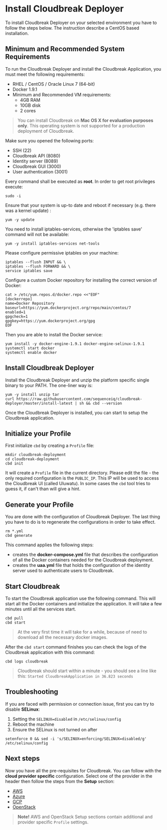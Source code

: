 # Install Cloudbreak Deployer

To install Cloudbreak Deployer on your selected environment you have to follow the steps below. The instruction 
describe a CentOS based installation.

## Minimum and Recommended System Requirements

To run the Cloudbreak Deployer and install the Cloudbreak Application, you must meet the following requirements:

  * RHEL / CentOS / Oracle Linux 7 (64-bit)
  * Docker 1.9.1
  * Minimum and Recommended VM requirements:
    * 4GB RAM
    * 10GB disk
    * 2 cores

> You can install Cloudbreak on **Mac OS X for evaluation purposes only**. This operating system is not supported 
for a production deployment of Cloudbreak.

Make sure you opened the following ports:

 * SSH (22)
 * Cloudbreak API (8080)
 * Identity server (8089)
 * Cloudbreak GUI (3000)
 * User authentication (3001)

Every command shall be executed as **root**. In order to get root privileges execute:

```
sudo -i
```

Ensure that your system is up-to date and reboot if necessary (e.g. there was a kernel update)  :

```
yum -y update
```

You need to install iptables-services, otherwise the 'iptables save' command will not be available:

```
yum -y install iptables-services net-tools
```

Please configure permissive iptables on your machine:

```
iptables --flush INPUT && \
iptables --flush FORWARD && \
service iptables save
```

Configure a custom Docker repository for installing the correct version of Docker:

```
cat > /etc/yum.repos.d/docker.repo <<"EOF"
[dockerrepo]
name=Docker Repository
baseurl=https://yum.dockerproject.org/repo/main/centos/7
enabled=1
gpgcheck=1
gpgkey=https://yum.dockerproject.org/gpg
EOF
```

Then you are able to install the Docker service:

```
yum install -y docker-engine-1.9.1 docker-engine-selinux-1.9.1
systemctl start docker
systemctl enable docker
```

## Install Cloudbreak Deployer

Install the Cloudbreak Deployer and unzip the platform specific single binary to your PATH. The one-liner way is:

```
yum -y install unzip tar
curl https://raw.githubusercontent.com/sequenceiq/cloudbreak-deployer/master/install-latest | sh && cbd --version
```

Once the Cloudbreak Deployer is installed, you can start to setup the Cloudbreak application.

## Initialize your Profile

First initialize `cbd` by creating a `Profile` file:

```
mkdir cloudbreak-deployment
cd cloudbreak-deployment
cbd init
```

It will create a `Profile` file in the current directory. Please edit the file - the only required
configuration is the `PUBLIC_IP`. This IP will be used to access the Cloudbreak UI
(called Uluwatu). In some cases the `cbd` tool tries to guess it, if can't than will give a hint.

## Generate your Profile

You are done with the configuration of Cloudbreak Deployer. The last thing you have to do is to regenerate the configurations in order to take effect.

```
rm *.yml
cbd generate
```

This command applies the following steps:

- creates the **docker-compose.yml** file that describes the configuration of all the Docker containers needed for the Cloudbreak deployment.
- creates the **uaa.yml** file that holds the configuration of the identity server used to authenticate users to Cloudbreak.

## Start Cloudbreak

To start the Cloudbreak application use the following command.
This will start all the Docker containers and initialize the application. It will take a few minutes until all the services start.

```
cbd pull
cbd start
```

>At the very first time it will take for a while, because of need to download all the necessary docker images.

After the `cbd start` command finishes you can check the logs of the Cloudbreak application with this command:

```
cbd logs cloudbreak
```
>Cloudbreak should start within a minute - you should see a line like this: `Started CloudbreakApplication in 36.823 seconds`


## Troubleshooting

If you are faced with permission or connection issue, first you can try to disable **SELinux**:
  
  1. Setting the `SELINUX=disabled` in `/etc/selinux/config`
  2. Reboot the machine
  3. Ensure the SELinux is not turned on after
    
```
setenforce 0 && sed -i 's/SELINUX=enforcing/SELINUX=disabled/g' /etc/selinux/config
```
## Next steps

Now you have all the pre-requisites for Cloudbreak. You can follow with the **cloud provider specific** configuration. Select one of the provider in the header 
then follow the steps from the **Setup** section:

 * [AWS](aws.md#aws-setup)
 * [Azure](azure.md)
 * [GCP](gcp.md#google-setup)
 * [OpenStack](openstack.md#openstack-setup)

> **Note!** AWS and OpenStack Setup sections contain additional and provider specific `Profile` settings.